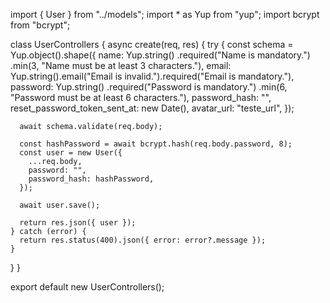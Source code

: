 import { User } from "../models";
import \* as Yup from "yup";
import bcrypt from "bcrypt";

class UserControllers {
async create(req, res) {
try {
const schema = Yup.object().shape({
name: Yup.string()
.required("Name is mandatory.")
.min(3, "Name must be at least 3 characters."),
email: Yup.string().email("Email is invalid.").required("Email is mandatory."),
password: Yup.string()
.required("Password is mandatory.")
.min(6, "Password must be at least 6 characters."),
password_hash: "",
reset_password_token_sent_at: new Date(),
avatar_url: "teste_url",
});

      await schema.validate(req.body);

      const hashPassword = await bcrypt.hash(req.body.password, 8);
      const user = new User({
        ...req.body,
        password: "",
        password_hash: hashPassword,
      });

      await user.save();

      return res.json({ user });
    } catch (error) {
      return res.status(400).json({ error: error?.message });
    }

}
}

export default new UserControllers();

